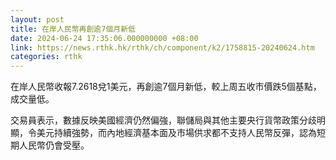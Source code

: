 ```yaml
---
layout: post
title: 在岸人民幣再創逾7個月新低
date: 2024-06-24 17:35:06.000000000 +08:00
link: https://news.rthk.hk/rthk/ch/component/k2/1758815-20240624.htm
categories: rthk
---
```


在岸人民幣收報7.2618兌1美元，再創逾7個月新低，較上周五收市價跌5個基點，成交量低。

交易員表示，數據反映美國經濟仍然偏強，聯儲局與其他主要央行貨幣政策分歧明顯，令美元持續強勢，而內地經濟基本面及市場供求都不支持人民幣反彈，認為短期人民幣仍會受壓。
